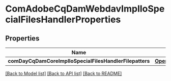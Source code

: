 # ComAdobeCqDamWebdavImplIoSpecialFilesHandlerProperties

## Properties
Name | Type | Description | Notes
------------ | ------------- | ------------- | -------------
**comDayCqDamCoreImplIoSpecialFilesHandlerFilepatters** | [**OpenAPI\Server\Model\ConfigNodePropertyArray**](ConfigNodePropertyArray.md) |  | [optional] 

[[Back to Model list]](../README.md#documentation-for-models) [[Back to API list]](../README.md#documentation-for-api-endpoints) [[Back to README]](../README.md)


